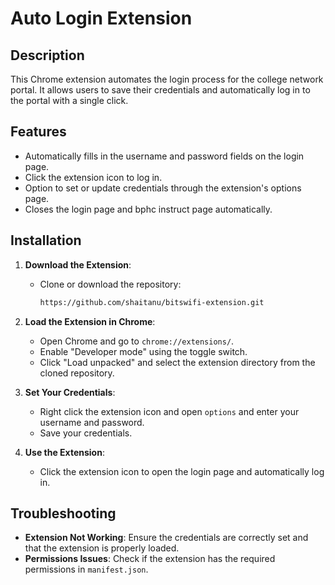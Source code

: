 # Auto Login Extension

## Description
This Chrome extension automates the login process for the college network portal. It allows users to save their credentials and automatically log in to the portal with a single click.

## Features
- Automatically fills in the username and password fields on the login page.
- Click the extension icon to log in.
- Option to set or update credentials through the extension's options page.
- Closes the login page and bphc instruct page automatically.

## Installation

1. **Download the Extension**:
   - Clone or download the repository:
     ```bash
     https://github.com/shaitanu/bitswifi-extension.git
     ```

2. **Load the Extension in Chrome**:
   - Open Chrome and go to `chrome://extensions/`.
   - Enable "Developer mode" using the toggle switch.
   - Click "Load unpacked" and select the extension directory from the cloned repository.

3. **Set Your Credentials**:
   - Right click the extension icon and open ```options``` and enter your username and password.
   - Save your credentials.

4. **Use the Extension**:
   - Click the extension icon to open the login page and automatically log in.

## Troubleshooting
- **Extension Not Working**: Ensure the credentials are correctly set and that the extension is properly loaded.
- **Permissions Issues**: Check if the extension has the required permissions in `manifest.json`.

